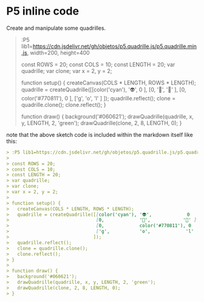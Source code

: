 # P5 inline code

Create and manipulate some quadrilles.

> :P5 lib1=https://cdn.jsdelivr.net/gh/objetos/p5.quadrille.js/p5.quadrille.min.js, width=200, height=400
>
> const ROWS = 20;
> const COLS = 10;
> const LENGTH = 20;
> var quadrille;
> var clone;
> var x = 2, y = 2;
> 
> function setup() {
>   createCanvas(COLS * LENGTH, ROWS * LENGTH);
>   quadrille = createQuadrille([[color('cyan'), '👽',             0    ],
>                                [0,             '🤔',            '🙈' ],
>                                [0,             color('#770811'), 0   ],
>                                ['g',           'o',             'l'  ]
>                               ]);
>   quadrille.reflect();
>   clone = quadrille.clone();
>   clone.reflect();
> }
> 
> function draw() {
>   background('#060621');
>   drawQuadrille(quadrille, x, y, LENGTH, 2, 'green');
>   drawQuadrille(clone, 2, 8, LENGTH, 0);
> }

note that the above sketch code is included within the markdown itself like this:

```md
> :P5 lib1=https://cdn.jsdelivr.net/gh/objetos/p5.quadrille.js/p5.quadrille.min.js, width=200, height=400
>
> const ROWS = 20;
> const COLS = 10;
> const LENGTH = 20;
> var quadrille;
> var clone;
> var x = 2, y = 2;
> 
> function setup() {
>   createCanvas(COLS * LENGTH, ROWS * LENGTH);
>   quadrille = createQuadrille([[color('cyan'), '👽',             0    ],
>                                [0,             '🤔',            '🙈' ],
>                                [0,             color('#770811'), 0   ],
>                                ['g',           'o',             'l'  ]
>                               ]);
>   quadrille.reflect();
>   clone = quadrille.clone();
>   clone.reflect();
> }
> 
> function draw() {
>   background('#060621');
>   drawQuadrille(quadrille, x, y, LENGTH, 2, 'green');
>   drawQuadrille(clone, 2, 8, LENGTH, 0);
> }
```